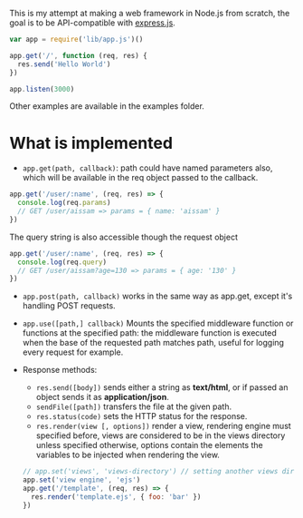 This is my attempt at making a web framework in Node.js from scratch, the goal is to be API-compatible with [express.js](expressjs.com).

```js
var app = require('lib/app.js')()

app.get('/', function (req, res) {
  res.send('Hello World')
})

app.listen(3000)
```
Other examples are available in the examples folder.


# What is implemented
* `app.get(path, callback)`: path could have named parameters also, which will be available in the req object passed to the callback.

```js
app.get('/user/:name', (req, res) => {
  console.log(req.params)
  // GET /user/aissam => params = { name: 'aissam' }
})
```
The query string is also accessible though the request object
```js
app.get('/user/:name', (req, res) => {
  console.log(req.query)
  // GET /user/aissam?age=130 => params = { age: '130' }
})
```
* `app.post(path, callback)` works in the same way as app.get, except it's handling POST requests.
* `app.use([path,] callback)` Mounts the specified middleware function or functions at the specified path: the middleware function is executed when the base of the requested path matches path, useful for logging every request for example.



* Response methods:
  * `res.send([body])` sends either a string as **text/html**, or if passed an object sends it as **application/json**.
  * `sendFile([path])` transfers the file at the given path.
  * `res.status(code)` sets the HTTP status for the response.
  * `res.render(view [, options])` render a view, rendering engine must specified before, views are considered to be in the views directory unless specified otherwise, options contain the elements the variables to be injected when rendering the view.
  ```js
  // app.set('views', 'views-directory') // setting another views directory
  app.set('view engine', 'ejs')
  app.get('/template', (req, res) => {
    res.render('template.ejs', { foo: 'bar' })
  })
  ```
